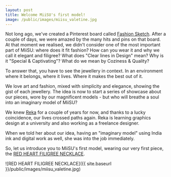 ```yaml
---
layout: post
title: Welcome MiiSU's first model!
image: /public/images/miisu_valetine.jpg
---
```


Not long ago, we've created a Pinterest board called [Fashion Sketch](https://uk.pinterest.com/MiiSUjewel/fashion-sketch/). After a couple of days, we were amazed by the many hits and pins on that board.   At that moment we realised, we didn't consider one of the most important part of MiiSU: where does it fit fashion? How can you wear it and why we call it elegant and filigree? What does "Clear lines in Design" mean? Why is it "Special & Captivating"? What do we mean by Coziness & Quality?

To answer that, you have to see the jewellery in context. In an environment where it belongs, where it lives. Where it makes the best out of it.

We love art and fashion, mixed with simplicity and elegance, showing the gist of each jewellery.
The idea is now to start a series of showcase about our pieces, wore by our magnificent models - but who will breathe a soul into an imaginary model of MiiSU?

We knew [Reka](mailto:imreka.design__at__gmail.com) for a couple of years for now, and thanks to a lucky coincidence, our lives crossed paths again. Reka is learning graphics design at a university and also working as a freelance designer.

When we told her about our idea, having an "imaginary model" using India ink and digital work as well, she was into the job immediately.

So, let us introduce you to MiiSU's first model, wearing our very first piece, the [RED HEART FILIGREE NECKLACE](http://miisu.co.uk/red-heart-filigree).

![RED HEART FILIGREE NECKLACE]({{ site.baseurl }}/public/images/miisu_valetine.jpg)
